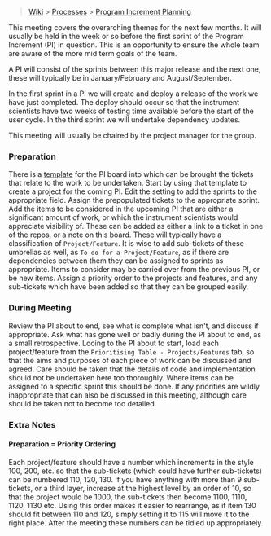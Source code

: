 > [Wiki](Home) > [Processes](Processes) > [Program Increment Planning](PI-Planning)

This meeting covers the overarching themes for the next few months. It will usually be held in the week or so before the first sprint of the Program Increment (PI) in question. This is an opportunity to ensure the whole team are aware of the more mid term goals of the team.

A PI will consist of the sprints between this major release and the next one, these will typically be in January/February and August/September.

In the first sprint in a PI we will create and deploy a release of the work we have just completed. The deploy should occur so that the instrument scientists have two weeks of testing time available before the start of the user cycle. In the third sprint we will undertake dependency updates.

This meeting will usually be chaired by the project manager for the group.

### Preparation

There is a [template](https://github.com/orgs/ISISComputingGroup/projects?query=is%3Aopen+is%3Atemplate) for the PI board into which can be brought the tickets that relate to the work to be undertaken.
Start by using that template to create a project for the coming PI.
Edit the setting to add the sprints to the appropriate field. Assign the prepopulated tickets to the appropriate sprint.
Add the items to be considered in the upcoming PI that are either a significant amount of work, or which the instrument scientists would appreciate visibility of. These can be added as either a link to a ticket in one of the repos, or a note on this board. These will typically have a classification of `Project/Feature`. It is wise to add sub-tickets of these umbrellas as well, as `To do for a Project/Feature`, as if there are dependencies between them they can be assigned to sprints as appropriate.
Items to consider may be carried over from the previous PI, or be new items.
Assign a priority order to the projects and features, and any sub-tickets which have been added so that they can be grouped easily.

### During Meeting

Review the PI about to end, see what is complete what isn't, and discuss if appropriate.
Ask what has gone well or badly during the PI about to end, as a small retrospective.
Looing to the PI about to start, load each project/feature  from the `Prioritising Table - Projects/Features` tab, so that the aims and purposes of each piece of work can be discussed and agreed. Care should be taken that the details of code and implementation should not be undertaken here too thoroughly.
Where items can be assigned to a specific sprint this should be done. If any priorities are wildly inappropriate that can also be discussed in this meeting, although care should be taken not to become too detailed.

### Extra Notes
#### Preparation = Priority Ordering
Each project/feature should have a number which increments in the style 100, 200, etc. so that the sub-tickets (which could have further sub-tickets) can be numbered 110, 120, 130. If you have anything with more than 9 sub-tickets, or a third layer, increase at the highest level by an order of 10, so that the project would be 1000, the sub-tickets then become 1100, 1110, 1120, 1130 etc. Using this order makes it easier to rearrange, as if item 130 should fit between 110 and 120, simply setting it to 115 will move it to the right place.
After the meeting these numbers can be tidied up appropriately.